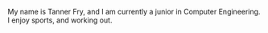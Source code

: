 My name is Tanner Fry, and I am currently a junior in Computer Engineering. I enjoy sports, and working out.
